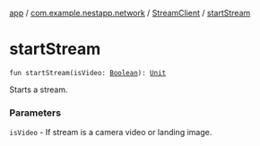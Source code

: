 [app](../../index.md) / [com.example.nestapp.network](../index.md) / [StreamClient](index.md) / [startStream](./start-stream.md)

# startStream

`fun startStream(isVideo: `[`Boolean`](https://kotlinlang.org/api/latest/jvm/stdlib/kotlin/-boolean/index.html)`): `[`Unit`](https://kotlinlang.org/api/latest/jvm/stdlib/kotlin/-unit/index.html)

Starts a stream.

### Parameters

`isVideo` - If stream is a camera video or landing image.